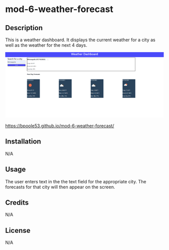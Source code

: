 # mod-6-weather-forecast

## Description

This is a weather dashboard.  It displays the current weather for a city as well as the weather for the next 4 days.

![Alt text](./assets/images/mod-6-screenshot.png)

https://bpoole53.github.io/mod-6-weather-forecast/

## Installation

N/A

## Usage

The user enters text in the the text field for the appropriate city.  The forecasts for that city will then appear on the screen.

## Credits

N/A

## License

N/A